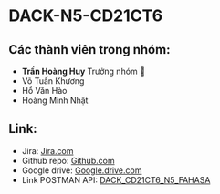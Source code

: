 # DACK-N5-CD21CT6
## Các thành viên trong nhóm:
- **Trần Hoàng Huy** Trưởng nhóm 🥨
- Võ Tuấn Khương 
- Hồ Văn Hào
- Hoàng Minh Nhật
## Link: 
- Jira: [Jira.com](https://tranhoanghuy.atlassian.net/jira/software/c/projects/N5/issues)
- Github repo: [Github.com](https://github.com/TranHoangHuy2002/DACK-N5-CD21CT6)
- Google drive: [Google.drive.com](https://drive.google.com/drive/folders/1G5t4kd2maXP86Ats11tePgWuf6f6_qLB?usp=share_link)
- Link POSTMAN API: [DACK_CD21CT6_N5_FAHASA](https://documenter.getpostman.com/view/25656252/2s93CKPa87)
